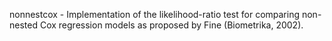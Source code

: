 nonnestcox - Implementation of the likelihood-ratio test for comparing non-nested Cox regression models as proposed by Fine (Biometrika, 2002).


